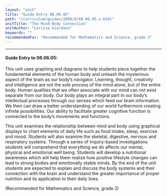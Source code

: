 ```yaml
---
layout: "unit"
title: "Guide Entry 08.06.05"
path: "/curriculum/guides/2008/6/08.06.05.x.html"
unitTitle: "The Mind-Body Connection"
unitAuthor: "Larissa Giordano"
keywords: ""
recommendedFor: "Recommended for Mathematics and Science, grade 2"
---
```

<body>
<hr/>
 <h4>
  Guide Entry to 08.06.05:
 </h4>
 <p>
  This unit uses graphing and diagrams to help students piece together the fundamental elements of the human body and unleash the mysterious aspect of the brain as our body’s navigator. Learning, thought, creativity and intelligence are not the sole process of the mind alone, but of the entire body. Human qualities that we often associate with our mind can not exist separate from our body. Our body plays an integral part in our body’s intellectual processes through our senses which feed our brain information. We then can draw a better understanding of our world furthermore creating infinite possibilities. Our ability to facilitate greater cognitive function is connected to the body’s movements and functions.
 </p>
<p>
  This unit examines the relationship between mind and body using graphical displays to chart elements of daily life such as food intake, sleep, exercise and mood. Students will also examine the skeletal, digestive, nervous and respiratory systems. Through a series of inquiry-based investigations students will comprehend that everything we do affects our mental, physical and emotional well being. Students will develop a nutritional awareness which will help them realize how positive lifestyle changes can lead to strong bodies and emotionally stable minds. By the end of the unit students are expected to explain and discuss the body systems and their connection with the brain and understand the greater importance of proper nutrition and its application to their daily lives.
 </p>
<p>
  (Recommended for Mathematics and Science, grade 2)
 </p>




</body>